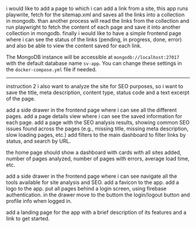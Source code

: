 i would like to add a page to which i can add a link from a site, this app runs playwrite, fetch for the sitemap.xml and saves all the links into a collection in mongodb.
than another process will read the links from the collection and run playwright to fetch the content of each page and save it into another collection in mongodb. finally i would like to have a simple frontend page where i can see the status of the links (pending, in progress, done, error) and also be able to view the content saved for each link.

The MongoDB instance will be accessible at `mongodb://localhost:27017` with the default database name `sv-app`. You can change these settings in the `docker-compose.yml` file if needed.

---

instruction 2
i also want to analyze the site for SEO purposes, so i want to save the title, meta description, content type, status code and a text excerpt of the page.

add a side drawer in the frontend page where i can see all the different pages.
add a page details view where i can see the saved information for each page.
add a page with the SEO analysis results, showing common SEO issues found across the pages (e.g., missing title, missing meta description, slow loading pages, etc.)
add filters to the main dashboard to filter links by status, and search by URL.

the home page should show a dashboard with cards with all sites added, number of pages analyzed, number of pages with errors, average load time, etc.

add a side drawer in the frontend page where i can see navigate all the tools available for site analysis and SEO.
add a favicon to the app.
add a logo to the app.
put all pages behind a login screen, using firebase authentication.
in the drawer move to the buttom the login/logout button and profile info when logged in.

add a landing page for the app with a brief description of its features and a link to get started.
